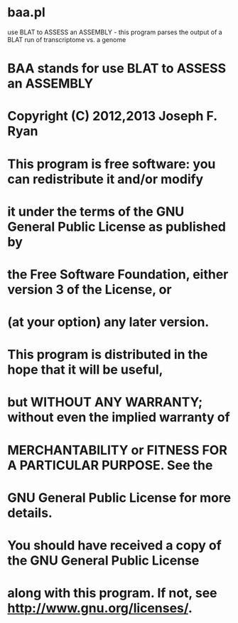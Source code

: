 baa.pl
======

use BLAT to ASSESS an ASSEMBLY - this program parses the output of a BLAT run of transcriptome vs. a genome

# BAA stands for use BLAT to ASSESS an ASSEMBLY
# Copyright (C) 2012,2013 Joseph F. Ryan
#
# This program is free software: you can redistribute it and/or modify
# it under the terms of the GNU General Public License as published by
# the Free Software Foundation, either version 3 of the License, or
# (at your option) any later version.
#
# This program is distributed in the hope that it will be useful,
# but WITHOUT ANY WARRANTY; without even the implied warranty of
# MERCHANTABILITY or FITNESS FOR A PARTICULAR PURPOSE.  See the
# GNU General Public License for more details.
#
# You should have received a copy of the GNU General Public License
# along with this program.  If not, see <http://www.gnu.org/licenses/>.
#
